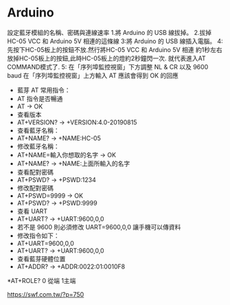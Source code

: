 # Arduino
設定藍牙模組的名稱、密碼與連線速率
1.將 Arduino 的 USB 線拔掉。
2.拔掉 HC-05 VCC 和 Arduino 5V 相連的這條線
3:將 Arduino 的 USB 線插入電腦。
4:先按下HC-05板上的按鈕不放.然行將HC-05 VCC 和 Arduino 5V 相連
  約1秒左右放掉HC-05板上的按鈕,此時HC-05板上的燈約2秒鐘閃一次.
  就代表進入AT COMMAND模式了.
5:
  在「序列埠監控視窗」下方調整 NL & CR 以及 9600 baud
  在「序列埠監控視窗」上方輸入 AT 應該會得到 OK 的回應
* 藍芽 AT 常用指令：
* AT 指令是否暢通
* AT -> OK
* 查看版本
* AT+VERSION? -> +VERSION:4.0-20190815
* 查看藍牙名稱：
* AT+NAME? -> +NAME:HC-05
* 修改藍牙名稱：
* AT+NAME=輸入你想取的名字 -> OK
* AT+NAME? -> +NAME:上面所輸入的名字
* 查看配對密碼
* AT+PSWD? -> +PSWD:1234
* 修改配對密碼
* AT+PSWD=9999 -> OK
* AT+PSWD? -> +PSWD:9999          
* 查看 UART
* AT+UART? -> +UART:9600,0,0                 
* 若不是 9600 則必須修改 UART=9600,0,0 讓手機可以傳資料
* 修改指令如下：
* AT+UART=9600,0,0
* AT+UART? -> +UART:9600,0,0
* 查看藍芽硬體位置
* AT+ADDR? -> +ADDR:0022:01:0010F8

*AT+ROLE? 0 從端   1主端

https://swf.com.tw/?p=750
